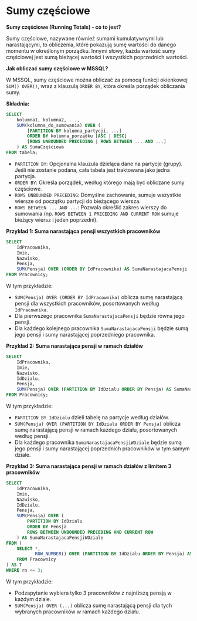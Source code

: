 # Sumy częściowe

**Sumy częściowe (Running Totals) - co to jest?**

Sumy częściowe, nazywane również sumami kumulatywnymi lub narastającymi, to obliczenia, które pokazują sumę wartości do danego momentu w określonym porządku. Innymi słowy, każda wartość sumy częściowej jest sumą bieżącej wartości i wszystkich poprzednich wartości.

**Jak obliczać sumy częściowe w MSSQL?**

W MSSQL, sumy częściowe można obliczać za pomocą funkcji okienkowej `SUM() OVER()`, wraz z klauzulą `ORDER BY`, która określa porządek obliczania sumy.

**Składnia:**

```sql
SELECT
    kolumna1, kolumna2, ...,
    SUM(kolumna_do_sumowania) OVER (
        [PARTITION BY kolumna_partycji, ...]
        ORDER BY kolumna_porządku [ASC | DESC]
        [ROWS UNBOUNDED PRECEDING | ROWS BETWEEN ... AND ...]
    ) AS SumaCzęściowa
FROM tabela;
```

* `PARTITION BY`: Opcjonalna klauzula dzieląca dane na partycje (grupy). Jeśli nie zostanie podana, cała tabela jest traktowana jako jedna partycja.
* `ORDER BY`: Określa porządek, według którego mają być obliczane sumy częściowe.
* `ROWS UNBOUNDED PRECEDING`: Domyślne zachowanie, sumuje wszystkie wiersze od początku partycji do bieżącego wiersza.
* `ROWS BETWEEN ... AND ...`: Pozwala określić zakres wierszy do sumowania (np. `ROWS BETWEEN 1 PRECEDING AND CURRENT ROW` sumuje bieżący wiersz i jeden poprzedni).

**Przykład 1: Suma narastająca pensji wszystkich pracowników**

```sql
SELECT
    IdPracownika,
    Imie,
    Nazwisko,
    Pensja,
    SUM(Pensja) OVER (ORDER BY IdPracownika) AS SumaNarastajacaPensji
FROM Pracownicy;
```

W tym przykładzie:

* `SUM(Pensja) OVER (ORDER BY IdPracownika)` oblicza sumę narastającą pensji dla wszystkich pracowników, posortowanych według `IdPracownika`.
* Dla pierwszego pracownika `SumaNarastajacaPensji` będzie równa jego pensji.
* Dla każdego kolejnego pracownika `SumaNarastajacaPensji` będzie sumą jego pensji i sumy narastającej poprzedniego pracownika.

**Przykład 2: Suma narastająca pensji w ramach działów**

```sql
SELECT
    IdPracownika,
    Imie,
    Nazwisko,
    IdDzialu,
    Pensja,
    SUM(Pensja) OVER (PARTITION BY IdDzialu ORDER BY Pensja) AS SumaNarastajacaPensjiWDziale
FROM Pracownicy;
```

W tym przykładzie:

* `PARTITION BY IdDzialu` dzieli tabelę na partycje według działów.
* `SUM(Pensja) OVER (PARTITION BY IdDzialu ORDER BY Pensja)` oblicza sumę narastającą pensji w ramach każdego działu, posortowanych według pensji.
* Dla każdego pracownika `SumaNarastajacaPensjiWDziale` będzie sumą jego pensji i sumy narastającej poprzednich pracowników w tym samym dziale.

**Przykład 3: Suma narastająca pensji w ramach działów z limitem 3 pracowników**

```sql
SELECT
    IdPracownika,
    Imie,
    Nazwisko,
    IdDzialu,
    Pensja,
    SUM(Pensja) OVER (
        PARTITION BY IdDzialu
        ORDER BY Pensja
        ROWS BETWEEN UNBOUNDED PRECEDING AND CURRENT ROW
    ) AS SumaNarastajacaPensjiWDziale
FROM (
    SELECT *,
           ROW_NUMBER() OVER (PARTITION BY IdDzialu ORDER BY Pensja) AS rn
    FROM Pracownicy
) AS T
WHERE rn <= 3;
```

W tym przykładzie:

* Podzapytanie wybiera tylko 3 pracowników z najniższą pensją w każdym dziale.
* `SUM(Pensja) OVER (...)` oblicza sumę narastającą pensji dla tych wybranych pracowników w ramach każdego działu.


